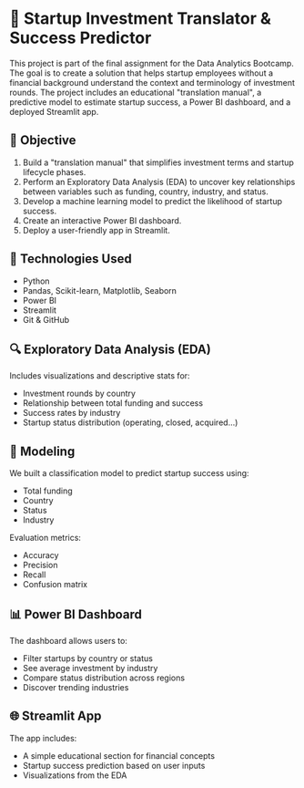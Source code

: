 # 🚀 Startup Investment Translator & Success Predictor

This project is part of the final assignment for the Data Analytics Bootcamp. The goal is to create a solution that helps startup employees without a financial background understand the context and terminology of investment rounds. The project includes an educational "translation manual", a predictive model to estimate startup success, a Power BI dashboard, and a deployed Streamlit app.

## 🎯 Objective

1. Build a "translation manual" that simplifies investment terms and startup lifecycle phases.
2. Perform an Exploratory Data Analysis (EDA) to uncover key relationships between variables such as funding, country, industry, and status.
3. Develop a machine learning model to predict the likelihood of startup success.
4. Create an interactive Power BI dashboard.
5. Deploy a user-friendly app in Streamlit.

## 🧠 Technologies Used

- Python
- Pandas, Scikit-learn, Matplotlib, Seaborn
- Power BI
- Streamlit
- Git & GitHub


## 🔍 Exploratory Data Analysis (EDA)

Includes visualizations and descriptive stats for:
- Investment rounds by country
- Relationship between total funding and success
- Success rates by industry
- Startup status distribution (operating, closed, acquired...)

## 🧪 Modeling

We built a classification model to predict startup success using:
- Total funding
- Country
- Status
- Industry

Evaluation metrics:
- Accuracy
- Precision
- Recall
- Confusion matrix

## 📊 Power BI Dashboard

The dashboard allows users to:
- Filter startups by country or status
- See average investment by industry
- Compare status distribution across regions
- Discover trending industries

## 🌐 Streamlit App

The app includes:
- A simple educational section for financial concepts
- Startup success prediction based on user inputs
- Visualizations from the EDA

